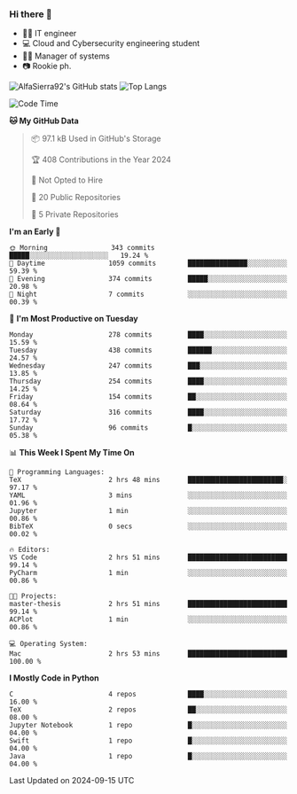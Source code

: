 ### Hi there 👋
- 👨‍💻 IT engineer
- 💻 Cloud and Cybersecurity engineering student
- 👨‍💼 Manager of systems
- 📷 Rookie ph.


![AlfaSierra92's GitHub stats](https://github-readme-stats.vercel.app/api?username=AlfaSierra92&theme=nord)
![Top Langs](https://github-readme-stats.vercel.app/api/top-langs/?username=AlfaSierra92&theme=nord&layout=compact)

<!--START_SECTION:waka-->
![Code Time](http://img.shields.io/badge/Code%20Time-190%20hrs%2049%20mins-blue)

**🐱 My GitHub Data** 

> 📦 97.1 kB Used in GitHub's Storage 
 > 
> 🏆 408 Contributions in the Year 2024
 > 
> 🚫 Not Opted to Hire
 > 
> 📜 20 Public Repositories 
 > 
> 🔑 5 Private Repositories 
 > 
**I'm an Early 🐤** 

```text
🌞 Morning                343 commits         █████░░░░░░░░░░░░░░░░░░░░   19.24 % 
🌆 Daytime                1059 commits        ███████████████░░░░░░░░░░   59.39 % 
🌃 Evening                374 commits         █████░░░░░░░░░░░░░░░░░░░░   20.98 % 
🌙 Night                  7 commits           ░░░░░░░░░░░░░░░░░░░░░░░░░   00.39 % 
```
📅 **I'm Most Productive on Tuesday** 

```text
Monday                   278 commits         ████░░░░░░░░░░░░░░░░░░░░░   15.59 % 
Tuesday                  438 commits         ██████░░░░░░░░░░░░░░░░░░░   24.57 % 
Wednesday                247 commits         ███░░░░░░░░░░░░░░░░░░░░░░   13.85 % 
Thursday                 254 commits         ████░░░░░░░░░░░░░░░░░░░░░   14.25 % 
Friday                   154 commits         ██░░░░░░░░░░░░░░░░░░░░░░░   08.64 % 
Saturday                 316 commits         ████░░░░░░░░░░░░░░░░░░░░░   17.72 % 
Sunday                   96 commits          █░░░░░░░░░░░░░░░░░░░░░░░░   05.38 % 
```


📊 **This Week I Spent My Time On** 

```text
💬 Programming Languages: 
TeX                      2 hrs 48 mins       ████████████████████████░   97.17 % 
YAML                     3 mins              ░░░░░░░░░░░░░░░░░░░░░░░░░   01.96 % 
Jupyter                  1 min               ░░░░░░░░░░░░░░░░░░░░░░░░░   00.86 % 
BibTeX                   0 secs              ░░░░░░░░░░░░░░░░░░░░░░░░░   00.02 % 

🔥 Editors: 
VS Code                  2 hrs 51 mins       █████████████████████████   99.14 % 
PyCharm                  1 min               ░░░░░░░░░░░░░░░░░░░░░░░░░   00.86 % 

🐱‍💻 Projects: 
master-thesis            2 hrs 51 mins       █████████████████████████   99.14 % 
ACPlot                   1 min               ░░░░░░░░░░░░░░░░░░░░░░░░░   00.86 % 

💻 Operating System: 
Mac                      2 hrs 53 mins       █████████████████████████   100.00 % 
```

**I Mostly Code in Python** 

```text
C                        4 repos             ████░░░░░░░░░░░░░░░░░░░░░   16.00 % 
TeX                      2 repos             ██░░░░░░░░░░░░░░░░░░░░░░░   08.00 % 
Jupyter Notebook         1 repo              █░░░░░░░░░░░░░░░░░░░░░░░░   04.00 % 
Swift                    1 repo              █░░░░░░░░░░░░░░░░░░░░░░░░   04.00 % 
Java                     1 repo              █░░░░░░░░░░░░░░░░░░░░░░░░   04.00 % 
```




 Last Updated on 2024-09-15 UTC
<!--END_SECTION:waka-->

<!--
**AlfaSierra92/AlfaSierra92** is a ✨ _special_ ✨ repository because its `README.md` (this file) appears on your GitHub profile.

Here are some ideas to get you started:

- 🔭 I’m currently working on ...
- 🌱 I’m currently learning ...
- 👯 I’m looking to collaborate on ...
- 🤔 I’m looking for help with ...
- 💬 Ask me about ...
- 📫 How to reach me: ...
- 😄 Pronouns: ...
- ⚡ Fun fact: ...
-->
